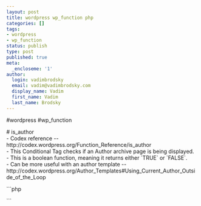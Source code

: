 ```yaml
---
layout: post
title: wordpress wp_function php
categories: []
tags:
- wordpress
- wp_function
status: publish
type: post
published: true
meta:
  _encloseme: '1'
author:
  login: vadimbrodsky
  email: vadim@vadimbrodsky.com
  display_name: Vadim
  first_name: Vadim
  last_name: Brodsky
---
```

<p>#wordpress #wp_function</p>
<p># is_author<br />
- Codex reference -- http://codex.wordpress.org/Function_Reference/is_author<br />
- This Conditional Tag checks if an Author archive page is being displayed.<br />
- This is a boolean function, meaning it returns either `TRUE` or `FALSE`.<br />
- Can be more useful with an author template -- http://codex.wordpress.org/Author_Templates#Using_Current_Author_Outside_of_the_Loop</p>
<p>```php</p>
<p>```</p>
